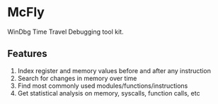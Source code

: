 # McFly
WinDbg Time Travel Debugging tool kit.

## Features
1. Index register and memory values before and after any instruction
1. Search for changes in memory over time
1. Find most commonly used modules/functions/instructions
1. Get statistical analysis on memory, syscalls, function calls, etc